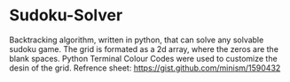 # Sudoku-Solver
Backtracking algorithm, written in python, that can solve any solvable sudoku game.
The grid is formated as a 2d array, where the zeros are the blank spaces. 
Python Terminal Colour Codes were used to customize the desin of the grid. Refrence sheet: https://gist.github.com/minism/1590432
